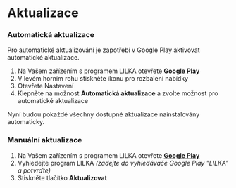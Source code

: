 # Aktualizace

### Automatická aktualizace

Pro automatické aktualizování je zapotřebí v Google Play aktivovat automatické aktualizace.

1. Na Vašem zařízením s programem LILKA otevřete **[Google Play](https://play.google.com)**
2. V levém horním rohu stiskněte ikonu pro rozbalení nabídky
3. Otevřete Nastavení
4. Klepněte na možnost **Automatická aktualizace** a zvolte možnost pro automatické aktualizace

Nyní budou pokaždé všechny dostupné aktualizace nainstalovány automaticky.

### Manuální aktualizace

1. Na Vašem zařízením s programem LILKA otevřete **[Google Play](https://play.google.com)**
2. Vyhledejte program LILKA 
   *(zadejte do vyhledávače Google Play "LILKA" a potvrďte)*
3. Stiskněte tlačítko **Aktualizovat**
